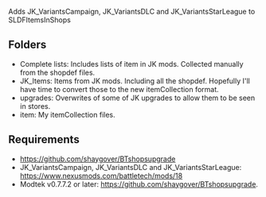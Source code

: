 Adds JK_VariantsCampaign, JK_VariantsDLC and JK_VariantsStarLeague to SLDFItemsInShops

## Folders
- Complete lists: Includes lists of item in JK mods. Collected manually from the shopdef files.
- JK_Items: Items from JK mods. Including all the shopdef. Hopefully I'll have time to convert those to the new itemCollection format.
- upgrades: Overwrites of some of JK upgrades to allow them to be seen in stores.
- item: My itemCollection files.

## Requirements
- https://github.com/shaygover/BTshopsupgrade
- JK_VariantsCampaign, JK_VariantsDLC and JK_VariantsStarLeague: https://www.nexusmods.com/battletech/mods/18
- Modtek v0.7.7.2 or later: https://github.com/shaygover/BTshopsupgrade.
